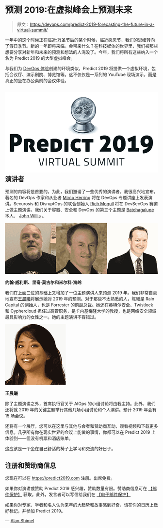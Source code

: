# 预测 2019:在虚拟峰会上预测未来

> 原文：<https://devops.com/predict-2019-forecasting-the-future-in-a-virtual-summit/>

一年中的这个时候正在临近:万圣节后的某个时候，临近感恩节，我们的思绪转向了假日季节。新的一年即将来临。会带来什么？在科技媒体的世界里，我们被那些想要分享对新年和未来的预测和想法的人淹没了。今年，我们将所有这些纳入一个名为 Predict 2019 的大型虚拟峰会。

与我们为 [DevOps 体验](http://devopsexperience.io)创建的环境类似，Predict 2019 将提供一个虚拟环境，包括会议厅、演示剧院、博览馆等。这不仅仅是一系列的 YouTube 现场演示，而是真正的坐在办公桌前的会议体验。

## [![Predict2019](img/f1d761c0182bfd2a5367ac575522d269.png)](https://devops.com/wp-content/uploads/2018/10/predict2019B.png) 演讲者

预测的内容将是首要的。为此，我们邀请了一些优秀的演讲者。我很高兴地宣布，著名的 DevOps 作家和从业者 [Mirco Herring](https://itrevolution.com/faculty/mirco-hering/) 将在 DevOps 专题讲座上发表演讲。Securosis 和 DisruptOps 的联合创始人 [Rich Mogull](https://disruptops.com/author/rmogull/) 将在 DevSecOps 赛道上做主题演讲。我们关于容器、安全和 DevOps 的第三个主题是 [Batchagalupe](https://twitter.com/batchagalupe) 本人、 [John Willis](https://itrevolution.com/faculty/john-willis/) 。

[![Predict 2019 Keynote](img/73c4eaedbc5bdc34a7357ce96919ea82.png)](https://devops.com/wp-content/uploads/2018/10/predictkeynote.png)

**约翰·威利斯、里奇·莫古尔和米尔科·海岭**

我们在上面三位的基础上又增加了一位主题演讲人来预测 2019 年。我们非常自豪地宣布[王晨曦](https://www.linkedin.com/in/chenxiwang88/)将展示她对 2019 年的预测。对于那些不太熟悉的人，陈曦是 Rain Capital 的创始人，也是 Forrester 的前副总裁。她还在英特尔安全、Twistlock 和 Cyphercloud 担任过高管职务，是卡内基梅隆大学的教授，也是网络安全领域最具影响力的女性之一。她的主题演讲不容错过。

[![Chenxi Wang Predict 2019](img/21720cc72cd2972d65a96a661619c1d7.png)](https://devops.com/wp-content/uploads/2018/10/chenxi.jpg)

**王晨曦**

除了主题演讲之外，首席执行官关于 AIOps 的小组讨论将由我主持。此外，我们还将就 2019 年的关键主题举行其他几场小组讨论和个人演讲。预计 2019 年会有 15 场会议。

还将有一个展厅，您可以在这里与其他与会者和赞助商互动，观看视频和下载更多信息。几乎所有你在现实世界的会议上能做的事情，你都可以在 Predict 2019 上体验到——但没有机票和酒店账单。

这应该是一个坐在自己舒适的椅子上学习和交流的好日子。

## 注册和赞助商信息

您现在可以在 https://predict2019.com 注册。出席免费。

如果你对演讲或赞助 Predict 2019 感兴趣，赞助数量有限。赞助商信息可在 [【邮件保护】](/cdn-cgi/l/email-protection#e794978889948895a7838291889794c984888a) 获取。此外，发言者可以写信给我们在 [【电子邮件保护】](/cdn-cgi/l/email-protection#93e3e1f6f7faf0e7e0e3f6f2f8f6e1e0d3f7f6e5fce3e0bdf0fcfe)

如果你对专家、学者和名人认为来年的大趋势和故事感到好奇，请在你的日历上做好标记，并参加 Predict 2019。

— [Alan Shimel](https://devops.com/author/ashimmy/)